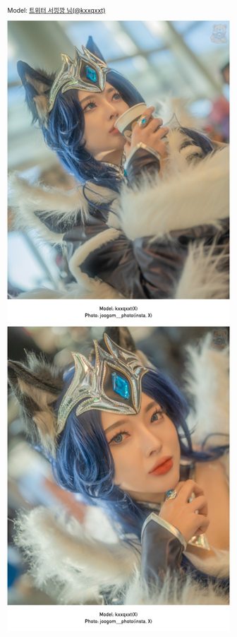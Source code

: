 ﻿---
dddd: 2023.12.03 AGF
nickname: 서낑깡
sns_type: x
sns_id: kxxqxxt
---

Model: <a href="https://x.com/kxxqxxt" target="_blank">트위터 서낑깡 님(@kxxqxxt)</a>

![DSC08895-Bearbeitet.jpg](/assets/img/2023/12-03/DSC08895-Bearbeitet.jpg)
![DSC08907-Bearbeitet.jpg](/assets/img/2023/12-03/DSC08907-Bearbeitet.jpg)